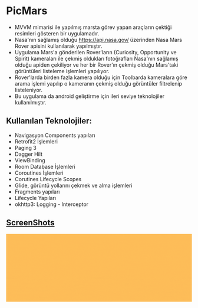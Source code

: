 # PicMars
 
- MVVM mimarisi ile yapılmış marsta görev yapan araçların çektiği resimleri gösteren bir uygulamadır.
- Nasa'nın sağlamış olduğu https://api.nasa.gov/ üzerinden Nasa Mars Rover apisini kullanılarak yapılmıştır.
- Uygulama Mars'a gönderilen Rover'ların (Curiosity, Opportunity ve Spirit) kameraları ile çekmiş oldukları fotoğrafları Nasa'nın sağlamış olduğu apiden çekiliyor ve her bir Rover'ın çekmiş olduğu Mars'taki görüntüleri listeleme işlemleri yapılıyor.
- Rover'larda birden fazla kamera olduğu için Toolbarda kameralara göre arama işlemi yapılıp o kameranın çekmiş olduğu görüntüler filtrelenip listeleniyor.
- Bu uygulama da android geliştirme için ileri seviye teknolojiler kullanılmıştır.

## Kullanılan Teknolojiler:

- Navigasyon Components yapıları 
- Retrofit2 İşlemleri
- Paging 3
- Dagger Hilt
- ViewBinding
- Room Database İşlemleri
- Coroutines İşlemleri
- Corutines Lifecycle Scopes
- Glide, görüntü yollarını çekmek ve alma işlemleri
- Fragments yapıları
- Lifecycle Yapıları
- okhttp3: Logging - Interceptor
## [ScreenShots](https://github.com/halilkrkn/PicMars/tree/master/screenshots)

![Alt Text](https://github.com/halilkrkn/PicMars/blob/master/screenshots/picmars_gif.gif)
